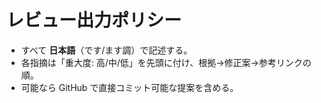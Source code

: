 # レビュー出力ポリシー

- すべて **日本語**（です/ます調）で記述する。
- 各指摘は「重大度: 高/中/低」を先頭に付け、根拠→修正案→参考リンクの順。
- 可能なら GitHub で直接コミット可能な提案を含める。
